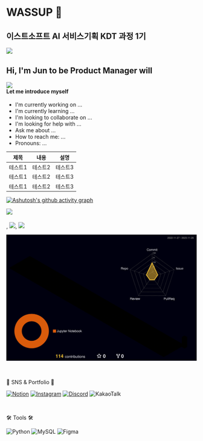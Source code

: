 # WASSUP 👋
## 이스트소프트 AI 서비스기획 KDT 과정 1기

<div align=left>
	<img src="https://capsule-render.vercel.app/api?type=waving&color=auto&height=200&section=header&text=JUN's%20Github!&fontSize=90" />

## Hi, I'm Jun to be Product Manager will

<img align="left" src="https://theproductmanager.b-cdn.net/wp-content/uploads/sites/4/2022/03/PRD-Digital-product-manager-Featured-Images-1280x720.png" width='690'>
	

#### Let me introduce myself

- I'm currently working on ...
- I'm currently learning ...
- I'm looking to collaborate on ...
- I'm looking for help with ...
- Ask me about ...
- How to reach me: ...
- Pronouns: ...
  
|제목|내용|설명|
|------|---|---|
|테스트1|테스트2|테스트3|
|테스트1|테스트2|테스트3|
|테스트1|테스트2|테스트3|


[![Ashutosh's github activity graph](https://github-readme-activity-graph.vercel.app/graph?username=JunyoungMA&theme=tokyo-night&height=400)](https://github.com/JunyoungMA/github-readme-activity-graph)

<img src="https://github-readme-stats.vercel.app/api/top-langs/?username=JunyoungMA&layout=compact"><br><br>, <img src="https://github-readme-stats.vercel.app/api?username=JunyoungMA&show_icons=true">, <img src="https://github.com/JunyoungMA/WASSUP/assets/151701198/eebe8e84-518e-4186-8ff1-d84828f2d7b8"  width='200'>

![](./profile-3d-contrib/profile-night-rainbow.svg)

</div>
<br>
<div align=left>
	<p>🎨 SNS & Portfolio 🎨</p>
</div>
<div align=left>

[![Notion](https://img.shields.io/badge/Notion-%23000000.svg?style=for-the-badge&logo=notion&logoColor=white)](https://www.notion.so/oreumi/3072d0a2689946fd9763cef0bd0aa766?v=a06f73f31fd743b881c52e42f1b07f5e&pvs=4)
[![Instagram](https://img.shields.io/badge/Instagram-%23E4405F.svg?style=for-the-badge&logo=Instagram&logoColor=white)](https://www.instagram.com/ma_jjun/)
[![Discord](https://img.shields.io/badge/Discord-%235865F2.svg?style=for-the-badge&logo=discord&logoColor=white)](https://discord.com/channels/1177862796529111060/1177862796529111062)
![KakaoTalk](https://img.shields.io/badge/kakaotalk-ffcd00.svg?style=for-the-badge&logo=kakaotalk&logoColor=000000)

</div>
<br>
<div align=left>
	<p>🛠 Tools 🛠</p>
</div>

![Python](https://img.shields.io/badge/python-3670A0?style=for-the-badge&logo=python&logoColor=ffdd54)
![MySQL](https://img.shields.io/badge/mysql-%2300f.svg?style=for-the-badge&logo=mysql&logoColor=white)
![Figma](https://img.shields.io/badge/figma-%23F24E1E.svg?style=for-the-badge&logo=figma&logoColor=white)

